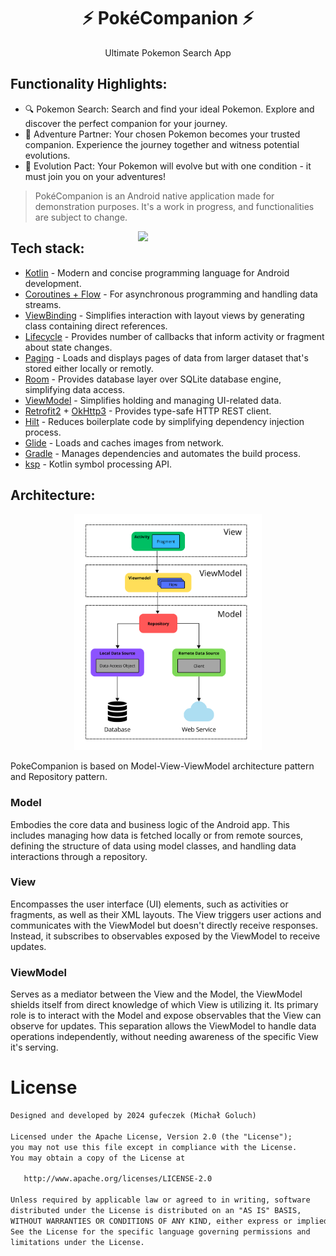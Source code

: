 <h1 align="center" style="border-bottom: 0">&#x26A1; PokéCompanion &#x26A1;</h1>
<div align="center">Ultimate Pokemon Search App</div>

## Functionality Highlights:

- &#128269; Pokemon Search: Search and find your ideal Pokemon. Explore and discover the perfect companion for your journey.
- &#128640; Adventure Partner: Your chosen Pokemon becomes your trusted companion. Experience the journey together and witness potential evolutions.
- &#129516; Evolution Pact: Your Pokemon will evolve but with one condition - it must join you on your adventures!

> PokéCompanion is an Android native application made for demonstration purposes. It's a work in progress, and functionalities are subject to change.

<img src="preview/pokemon-recyclerview.gif" align="right" width="300px">

## Tech stack:
- [Kotlin](https://github.com/JetBrains/kotlin) - Modern and concise programming language for Android development.
- [Coroutines + Flow](https://github.com/Kotlin/kotlinx.coroutines) - For asynchronous programming and handling data streams.
- [ViewBinding](https://developer.android.com/topic/libraries/view-binding) - Simplifies interaction with layout views by generating class containing direct references.
- [Lifecycle](https://developer.android.com/jetpack/androidx/releases/lifecycle) - Provides number of callbacks that inform activity or fragment about state changes.
- [Paging](https://developer.android.com/topic/libraries/architecture/paging/v3-overview) - Loads and displays pages of data from larger dataset that's stored either locally or remotly.
- [Room](https://developer.android.com/training/data-storage/room) - Provides database layer over SQLite database engine, simplifying data access.
- [ViewModel](https://developer.android.com/topic/libraries/architecture/viewmodel) - Simplifies holding and managing UI-related data.
- [Retrofit2](https://github.com/square/retrofit) + [OkHttp3](https://github.com/square/okhttp) - Provides type-safe HTTP REST client.
- [Hilt](https://developer.android.com/training/dependency-injection/hilt-android) - Reduces boilerplate code by simplifying dependency injection process.
- [Glide](https://github.com/bumptech/glide) - Loads and caches images from network.
- [Gradle](https://github.com/gradle/gradle) - Manages dependencies and automates the build process.
- [ksp](https://github.com/google/ksp) -  Kotlin symbol processing API.


## Architecture:
<p align="center">
    <img src="preview/architecture-diagram.png" width="300px">
</p>
PokeCompanion is based on Model-View-ViewModel architecture pattern and Repository pattern.

### Model
Embodies the core data and business logic of the Android app. This includes managing how data is fetched locally or from remote sources, defining the structure of data using model classes, and handling data interactions through a repository.

### View
Encompasses the user interface (UI) elements, such as activities or fragments, as well as their XML layouts. The View triggers user actions and communicates with the ViewModel but doesn't directly receive responses. Instead, it subscribes to observables exposed by the ViewModel to receive updates.

### ViewModel
Serves as a mediator between the View and the Model, the ViewModel shields itself from direct knowledge of which View is utilizing it. Its primary role is to interact with the Model and expose observables that the View can observe for updates. This separation allows the ViewModel to handle data operations independently, without needing awareness of the specific View it's serving.

# License
```xml
Designed and developed by 2024 gufeczek (Michał Goluch)

Licensed under the Apache License, Version 2.0 (the "License");
you may not use this file except in compliance with the License.
You may obtain a copy of the License at

   http://www.apache.org/licenses/LICENSE-2.0

Unless required by applicable law or agreed to in writing, software
distributed under the License is distributed on an "AS IS" BASIS,
WITHOUT WARRANTIES OR CONDITIONS OF ANY KIND, either express or implied.
See the License for the specific language governing permissions and
limitations under the License.
```

